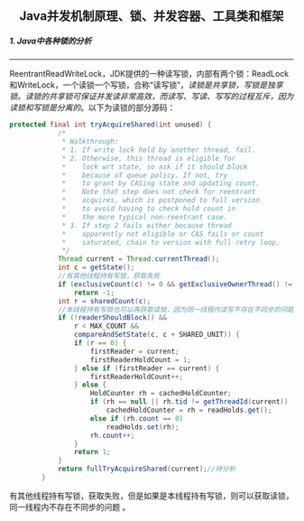 <h2 align="center">Java并发机制原理、锁、并发容器、工具类和框架</h2>

##### 1. Java中各种锁的分析

***

> [不可不说的Java“锁”事]: https://tech.meituan.com/2018/11/15/java-lock.html	"来自美团技术团队"

ReentrantReadWriteLock，JDK提供的一种读写锁，内部有两个锁：ReadLock和WriteLock，一个读锁一个写锁，合称“读写锁”，*读锁是共享锁，写锁是独享锁。读锁的共享锁可保证并发读非常高效，而读写、写读、写写的过程互斥，因为读锁和写锁是分离的*。以下为读锁的部分源码：

```java
protected final int tryAcquireShared(int unused) {
            /*
             * Walkthrough:
             * 1. If write lock held by another thread, fail.
             * 2. Otherwise, this thread is eligible for
             *    lock wrt state, so ask if it should block
             *    because of queue policy. If not, try
             *    to grant by CASing state and updating count.
             *    Note that step does not check for reentrant
             *    acquires, which is postponed to full version
             *    to avoid having to check hold count in
             *    the more typical non-reentrant case.
             * 3. If step 2 fails either because thread
             *    apparently not eligible or CAS fails or count
             *    saturated, chain to version with full retry loop.
             */
            Thread current = Thread.currentThread();
            int c = getState();
    		//有其他线程持有写锁，获取失败
            if (exclusiveCount(c) != 0 && getExclusiveOwnerThread() != current)
                return -1;
            int r = sharedCount(c);
    		//本线程持有写锁也可以再获取读锁，因为同一线程内读写不存在不同步的问题
            if (!readerShouldBlock() &&
                r < MAX_COUNT &&
                compareAndSetState(c, c + SHARED_UNIT)) {
                if (r == 0) {
                    firstReader = current;
                    firstReaderHoldCount = 1;
                } else if (firstReader == current) {
                    firstReaderHoldCount++;
                } else {
                    HoldCounter rh = cachedHoldCounter;
                    if (rh == null || rh.tid != getThreadId(current))
                        cachedHoldCounter = rh = readHolds.get();
                    else if (rh.count == 0)
                        readHolds.set(rh);
                    rh.count++;
                }
                return 1;
            }
            return fullTryAcquireShared(current);//待分析
        }
```

有其他线程持有写锁，获取失败，但是如果是本线程持有写锁，则可以获取读锁，同一线程内不存在不同步的问题 。
